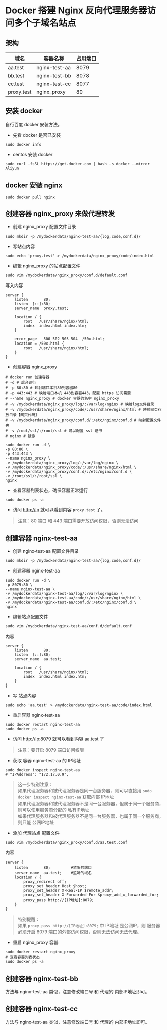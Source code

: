 # Docker 搭建 Nginx 反向代理服务器访问多个子域名站点

## 架构

|域名|容器名称|占用端口|
|---|---|---|
| aa.test | nginx-test-aa |8079|
| bb.test | nginx-test-bb |8078|
| cc.test | nginx-test-cc |8077|
| proxy.test | nginx_proxy | 80 |


## 安装 docker
自行百度 docker 安装方法。

- 先看 docker 是否已安装
```
sudo docker info
```
- centos 安装 docker
```
sudo curl -fsSL https://get.docker.com | bash -s docker --mirror Aliyun
```

## docker 安装 nginx
```
sudo docker pull nginx
```

## 创建容器 nginx_proxy 来做代理转发
- 创建 nginx_proxy 配置文件目录
```
sudo mkdir -p /mydockerdata/nginx-test-aa/{log,code,conf.d}/
```
- 写站点内容
```
sudo echo 'proxy.test' > /mydockerdata/nginx_proxy/code/index.html
```
- 编辑 nginx_proxy 的站点配置文件
```
sudo vim /mydockerdata/nginx_proxy/conf.d/default.conf
```
写入内容
```
server {
    listen       80;
    listen  [::]:80;
    server_name  proxy.test;

    location / {
        root   /usr/share/nginx/html;
        index  index.html index.htm;
    }

    error_page   500 502 503 504  /50x.html;
    location = /50x.html {
        root   /usr/share/nginx/html;
    }
}
```
- 创建容器 nginx_proxy
```
# docker run 创建容器
# -d # 后台运行
# -p 80:80 # 映射端口本机80到容器80
# -p 443:443 # 映射端口本机 443到容器443，配置 https 访问需要
# --name nginx_proxy # docker 容器的名字 nginx_proxy
# -v /mydockerdata/nginx_proxy/log/:/var/log/nginx # 映射log文件目录
# -v /mydockerdata/nginx_proxy/code/:/usr/share/nginx/html # 映射网页存放目录【网页代码】
# -v /mydockerdata/nginx_proxy/conf.d/:/etc/nginx/conf.d # 映射配置文件夹
# -v /root/ssl/:/root/ssl # 可以配置 ssl 证书
# nginx # 镜像

sudo docker run -d \
-p 80:80 \
-p 443:443 \
--name nginx_proxy \
-v /mydockerdata/nginx_proxy/log/:/var/log/nginx \
-v /mydockerdata/nginx_proxy/code/:/usr/share/nginx/html \
-v /mydockerdata/nginx_proxy/conf.d/:/etc/nginx/conf.d \
-v /root/ssl/:/root/ssl \
nginx
```
- 查看容器列表状态，确保容器正常运行
```
sudo docker ps -a
```
- 访问 [http://ip](http://ip) 就可以看到内容 `proxy.test` 了。
> 注意：80 端口 和 443 端口需要开放访问权限，否则无法访问

## 创建容器 nginx-test-aa
- 创建 nginx-test-aa 配置文件目录
```
sudo mkdir -p /mydockerdata/nginx-test-aa/{log,code,conf.d}/
```
- 创建容器 nginx-test-aa
```
sudo docker run -d \
-p 8079:80 \
--name nginx-test-aa \
-v /mydockerdata/nginx-test-aa/log/:/var/log/nginx \
-v /mydockerdata/nginx-test-aa/code/:/usr/share/nginx/html \
-v /mydockerdata/nginx-test-aa/conf.d/:/etc/nginx/conf.d \
nginx
```
- 编辑站点配置文件
```
sudo vim /mydockerdata/nginx-test-aa/conf.d/default.conf
```
内容
```
server {
    listen       80;
    listen  [::]:80;
    server_name  aa.test;

    location / {
        root   /usr/share/nginx/html;
        index  index.html index.htm;
    }
}
```
- 写 站点内容
```
sudo echo 'aa.test' > /mydockerdata/nginx-test-aa/code/index.html
```
- 重启容器 nginx-test-aa
```
sudo docker restart nginx-test-aa
sudo docker ps -a
```
- 访问 http://ip:8079 就可以看到内容 aa.test 了
> 注意：要开启 8079 端口访问权限

- 获取 容器 nginx-test-aa 的 IP地址
```
sudo docker inspect nginx-test-aa
# "IPAddress": "172.17.0.9",
```
> 这一步特别注意：  
> 如果代理服务器和被代理服务器是同一台服务器，则可以直接用 `sudo docker inspect nginx-test-aa` 获取内部 IP地址  
> 如果代理服务器和被代理服务器不是同一台服务器，但属于同一个服务商，则可以使用服务商分配的 私有IP地址  
> 如果代理服务器和被代理服务器不是同一台服务器，也属于同一个服务商，则只能 公网IP地址  


- 添加 代理站点 配置文件
```
sudo vim /mydockerdata/nginx_proxy/conf.d/aa.test.conf
```
内容
```
server {
    listen       80;         #监听的端口
    server_name  aa.test;    #监听的域名
    location / {
        proxy_redirect off;
        proxy_set_header Host $host;
        proxy_set_header X-Real-IP $remote_addr;
        proxy_set_header X-Forwarded-For $proxy_add_x_forwarded_for;
        proxy_pass http://[IP地址]:8079;
    }
}
```
> 特别提醒：  
> 如果 `proxy_pass http://[IP地址]:8079;` 中 IP地址 是公网IP，则 服务器必须开启 8079 端口的外部访问权限，否则无法访问无法代理。


- 重启 nginx_proxy 容器
```
sudo docker restart nginx_proxy
# 查看容器列表状态
sudo docker ps -a
```

## 创建容器 nginx-test-bb
方法与 nginx-test-aa 类似，注意修改端口号 和 代理的 内部IP地址即可。

## 创建容器 nginx-test-cc
方法与 nginx-test-aa 类似，注意修改端口号 和 代理的 内部IP地址即可。